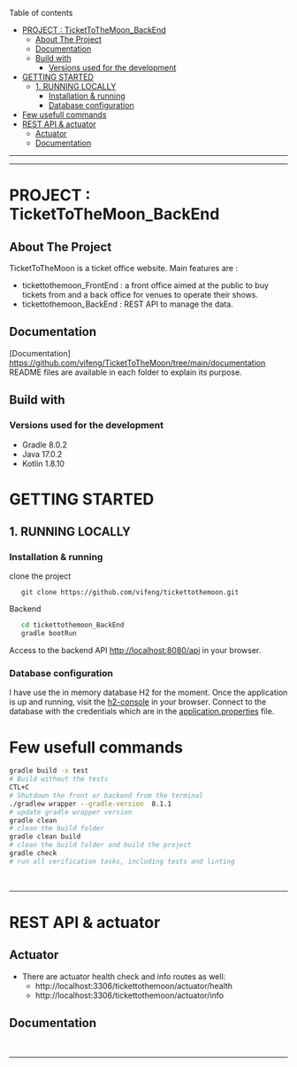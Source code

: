 Table of contents

- [PROJECT : TicketToTheMoon_BackEnd](#project--tickettothemoon_backend)
  - [About The Project](#about-the-project)
  - [Documentation](#documentation)
  - [Build with](#build-with)
    - [Versions used for the development](#versions-used-for-the-development)
- [GETTING STARTED](#getting-started)
  - [1. RUNNING LOCALLY](#1-running-locally)
    - [Installation \& running](#installation--running)
    - [Database configuration](#database-configuration)
- [Few usefull commands](#few-usefull-commands)
- [REST API \& actuator](#rest-api--actuator)
  - [Actuator](#actuator)
  - [Documentation](#documentation-1)

---

---

# PROJECT : TicketToTheMoon_BackEnd

## About The Project

TicketToTheMoon is a ticket office website. Main features are :

- tickettothemoon_FrontEnd : a front office aimed at the public to buy tickets from and a back office for venues to operate their shows.
- tickettothemoon_BackEnd : REST API to manage the data.

## Documentation

[Documentation] https://github.com/vifeng/TicketToTheMoon/tree/main/documentation  
README files are available in each folder to explain its purpose.

## Build with

### Versions used for the development

- Gradle 8.0.2
- Java 17.0.2
- Kotlin 1.8.10

# GETTING STARTED

## 1. RUNNING LOCALLY

### Installation & running

clone the project

```
   git clone https://github.com/vifeng/tickettothemoon.git
```

Backend

```sh
   cd tickettothemoon_BackEnd
   gradle bootRun
```

Access to the backend API [http://localhost:8080/api](http://localhost:8080/api) in your browser.

### Database configuration

I have use the in memory database H2 for the moment. Once the application is up and running, visit the [h2-console](http://localhost:8080/h2-console) in your browser.
Connect to the database with the credentials which are in the [application.properties](src/main/resources/application.properties) file.
</br>

# Few usefull commands

```sh
gradle build -x test
# Build without the tests
CTL+C
# Shutdown the front or backend from the terminal
./gradlew wrapper --gradle-version  8.1.1
# update gradle wrapper version
gradle clean
# clean the build folder
gradle clean build
# clean the build folder and build the project
gradle check
# run all verification tasks, including tests and linting
```

<br>

---

# REST API & actuator

## Actuator

<!-- TO_UPDATE: README file -->

- There are actuator health check and info routes as well:
  - http://localhost:3306/tickettothemoon/actuator/health
  - http://localhost:3306/tickettothemoon/actuator/info

## Documentation

<br>

---

